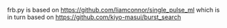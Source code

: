 frb.py is based on https://github.com/liamconnor/single_pulse_ml which is in
turn based on https://github.com/kiyo-masui/burst_search
